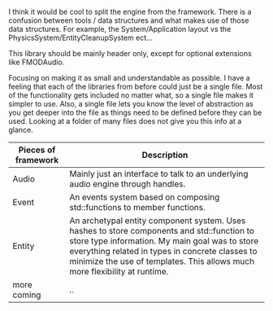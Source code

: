 I think it would be cool to split the engine from the framework. There is a confusion between tools / data structures and what makes use of those data structures.
For example, the System/Application layout vs the PhysicsSystem/EntityCleanupSystem ect...

This library should be mainly header only, except for optional extensions like FMODAudio.

Focusing on making it as small and understandable as possible. I have a feeling that each of the libraries from before could just be a single file.
Most of the functionality gets included no matter what, so a single file makes it simpler to use. Also, a single file lets you know the level of abstraction as you get deeper into the file as things need to be defined before they can be used. Looking at a folder of many files does not give you this info at a glance.

| Pieces of framework | Description |
| --- | --- |
| Audio| Mainly just an interface to talk to an underlying audio engine through handles. |
| Event | An events system based on composing std::functions to member functions. |
| Entity |An archetypal entity component system. Uses hashes to store components and std::function to store type information. My main goal was to store everything related in types in concrete classes to minimize the use of templates. This allows much more flexibility at runtime. |
|more coming|..|
